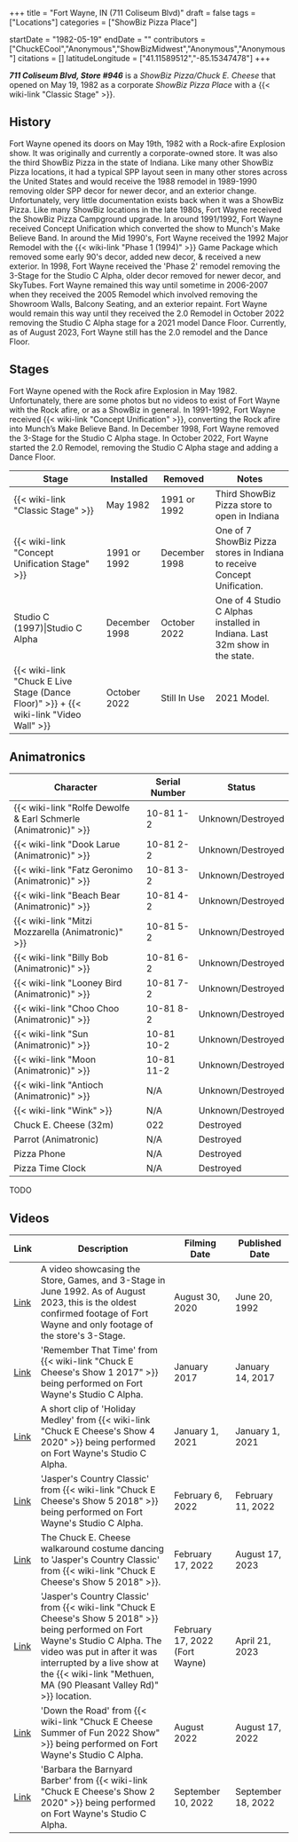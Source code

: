 +++
title = "Fort Wayne, IN (711 Coliseum Blvd)"
draft = false
tags = ["Locations"]
categories = ["ShowBiz Pizza Place"]


startDate = "1982-05-19"
endDate = ""
contributors = ["ChuckECool","Anonymous","ShowBizMidwest","Anonymous","Anonymous"]
citations = []
latitudeLongitude = ["41.11589512","-85.15347478"]
+++

***711 Coliseum Blvd, Store #946*** is a *ShowBiz Pizza/Chuck E. Cheese* that opened on May 19, 1982 as a corporate *ShowBiz Pizza Place* with a {{< wiki-link "Classic Stage" >}}.

## History

Fort Wayne opened its doors on May 19th, 1982 with a Rock-afire Explosion show. It was originally and currently a corporate-owned store. It was also the third ShowBiz Pizza in the state of Indiana. Like many other ShowBiz Pizza locations, it had a typical SPP layout seen in many other stores across the United States and would receive the 1988 remodel in 1989-1990 removing older SPP decor for newer decor, and an exterior change. Unfortunately, very little documentation exists back when it was a ShowBiz Pizza. Like many ShowBiz locations in the late 1980s, Fort Wayne received the ShowBiz Pizza Campground upgrade. In around 1991/1992, Fort Wayne received Concept Unification which converted the show to Munch's Make Believe Band. In around the Mid 1990's, Fort Wayne received the 1992 Major Remodel with the {{< wiki-link "Phase 1 (1994)" >}} Game Package which removed some early 90's decor, added new decor, &amp; received a new exterior. In 1998, Fort Wayne received the 'Phase 2' remodel removing the 3-Stage for the Studio C Alpha, older decor removed for newer decor, and SkyTubes. Fort Wayne remained this way until sometime in 2006-2007 when they received the 2005 Remodel which involved removing the Showroom Walls, Balcony Seating, and an exterior repaint. Fort Wayne would remain this way until they received the 2.0 Remodel in October 2022 removing the Studio C Alpha stage for a 2021 model Dance Floor. Currently, as of August 2023, Fort Wayne still has the 2.0 remodel and the Dance Floor.

## Stages

Fort Wayne opened with the Rock afire Explosion in May 1982. Unfortunately, there are some photos but no videos to exist of Fort Wayne with the Rock afire, or as a ShowBiz in general. In 1991-1992, Fort Wayne received {{< wiki-link "Concept Unification" >}}, converting the Rock afire into Munch’s Make Believe Band. In December 1998, Fort Wayne removed the 3-Stage for the Studio C Alpha stage. In October 2022, Fort Wayne started the 2.0 Remodel, removing the Studio C Alpha stage and adding a Dance Floor.

| Stage                                                                                             | Installed     | Removed       | Notes                                                                      |
|---------------------------------------------------------------------------------------------------|---------------|---------------|----------------------------------------------------------------------------|
| {{< wiki-link "Classic Stage" >}}                                                           | May 1982      | 1991 or 1992  | Third ShowBiz Pizza store to open in Indiana                               |
| {{< wiki-link "Concept Unification Stage" >}}                                               | 1991 or 1992  | December 1998 | One of 7 ShowBiz Pizza stores in Indiana to receive Concept Unification.   |
| Studio C (1997)\|Studio C Alpha                                                                   | December 1998 | October 2022  | One of 4 Studio C Alphas installed in Indiana. Last 32m show in the state. |
| {{< wiki-link "Chuck E Live Stage (Dance Floor)" >}} + {{< wiki-link "Video Wall" >}} | October 2022  | Still In Use  | 2021 Model.                                                                |

## Animatronics

| Character                                                                 | Serial Number | Status            |
|---------------------------------------------------------------------------|---------------|-------------------|
| {{< wiki-link "Rolfe Dewolfe &amp; Earl Schmerle (Animatronic)" >}} | 10-81 1-2     | Unknown/Destroyed |
| {{< wiki-link "Dook Larue (Animatronic)" >}}                        | 10-81 2-2     | Unknown/Destroyed |
| {{< wiki-link "Fatz Geronimo (Animatronic)" >}}                     | 10-81 3-2     | Unknown/Destroyed |
| {{< wiki-link "Beach Bear (Animatronic)" >}}                        | 10-81 4-2     | Unknown/Destroyed |
| {{< wiki-link "Mitzi Mozzarella (Animatronic)" >}}                  | 10-81 5-2     | Unknown/Destroyed |
| {{< wiki-link "Billy Bob (Animatronic)" >}}                         | 10-81 6-2     | Unknown/Destroyed |
| {{< wiki-link "Looney Bird (Animatronic)" >}}                       | 10-81 7-2     | Unknown/Destroyed |
| {{< wiki-link "Choo Choo (Animatronic)" >}}                         | 10-81 8-2     | Unknown/Destroyed |
| {{< wiki-link "Sun (Animatronic)" >}}                               | 10-81 10-2    | Unknown/Destroyed |
| {{< wiki-link "Moon (Animatronic)" >}}                              | 10-81 11-2    | Unknown/Destroyed |
| {{< wiki-link "Antioch (Animatronic)" >}}                           | N/A           | Unknown/Destroyed |
| {{< wiki-link "Wink" >}}                                            | N/A           | Unknown/Destroyed |
| Chuck E. Cheese (32m)                                                     | 022           | Destroyed         |
| Parrot (Animatronic)                                                      | N/A           | Destroyed         |
| Pizza Phone                                                               | N/A           | Destroyed         |
| Pizza Time Clock                                                          | N/A           | Destroyed         |

TODO

## Videos

| Link                                                | Description                                                                                                                                                                                                                                                                        | Filming Date                   | Published Date     |
|-----------------------------------------------------|------------------------------------------------------------------------------------------------------------------------------------------------------------------------------------------------------------------------------------------------------------------------------------|--------------------------------|--------------------|
| [Link](https://youtu.be/CBYJxufu1Ww?t=17)           | A video showcasing the Store, Games, and 3-Stage in June 1992. As of August 2023, this is the oldest confirmed footage of Fort Wayne and only footage of the store's 3-Stage.                                                                                                      | August 30, 2020                | June 20, 1992      |
| [Link](https://www.youtube.com/watch?v=HjwfomMb-ag) | 'Remember That Time' from {{< wiki-link "Chuck E Cheese's Show 1 2017" >}} being performed on Fort Wayne's Studio C Alpha.                                                                                                                                                   | January 2017                   | January 14, 2017   |
| [Link](https://www.youtube.com/shorts/tVX9CYjOC9c)  | A short clip of 'Holiday Medley' from {{< wiki-link "Chuck E Cheese's Show 4 2020" >}} being performed on Fort Wayne's Studio C Alpha.                                                                                                                                       | January 1, 2021                | January 1, 2021    |
| [Link](https://www.youtube.com/watch?v=BrodV3VMPeE) | 'Jasper's Country Classic' from {{< wiki-link "Chuck E Cheese's Show 5 2018" >}} being performed on Fort Wayne's Studio C Alpha.                                                                                                                                             | February 6, 2022               | February 11, 2022  |
| [Link](https://www.youtube.com/shorts/IfaHO6MCW1s)  | The Chuck E. Cheese walkaround costume dancing to 'Jasper's Country Classic' from {{< wiki-link "Chuck E Cheese's Show 5 2018" >}}.                                                                                                                                          | February 17, 2022              | August 17, 2023    |
| [Link](https://youtu.be/Zb6v2mndwp8?t=132)          | 'Jasper's Country Classic' from {{< wiki-link "Chuck E Cheese's Show 5 2018" >}} being performed on Fort Wayne's Studio C Alpha. The video was put in after it was interrupted by a live show at the {{< wiki-link "Methuen, MA (90 Pleasant Valley Rd)" >}} location. | February 17, 2022 (Fort Wayne) | April 21, 2023     |
| [Link](https://www.youtube.com/watch?v=CzHwZWX1yG4) | 'Down the Road' from {{< wiki-link "Chuck E Cheese Summer of Fun 2022 Show" >}} being performed on Fort Wayne's Studio C Alpha.                                                                                                                                              | August 2022                    | August 17, 2022    |
| [Link](https://www.youtube.com/watch?v=DX_E2Uo6FUE) | 'Barbara the Barnyard Barber' from {{< wiki-link "Chuck E Cheese's Show 2 2020" >}} being performed on Fort Wayne's Studio C Alpha.                                                                                                                                          | September 10, 2022             | September 18, 2022 |